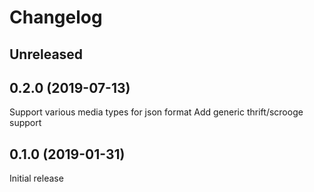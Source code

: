 # Changelog

## Unreleased

## 0.2.0 (2019-07-13)

Support various media types for json format
Add generic thrift/scrooge support

## 0.1.0 (2019-01-31)

Initial release